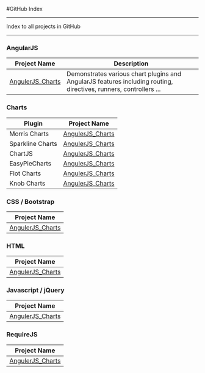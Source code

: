 #GitHub Index

---

Index to all projects in GitHub

---


### AngularJS
|Project Name|Description|
|------------|-----------|
|[AngulerJS_Charts](https://github.com/Apollo013/AngularJS_Charts)|Demonstrates various chart plugins and AngularJS features including routing, directives, runners, controllers ...|

### Charts
|Plugin|Project Name|
|------|------------|
|Morris Charts|[AngulerJS_Charts](https://github.com/Apollo013/AngularJS_Charts)|
|Sparkline Charts|[AngulerJS_Charts](https://github.com/Apollo013/AngularJS_Charts)|
|ChartJS|[AngulerJS_Charts](https://github.com/Apollo013/AngularJS_Charts)|
|EasyPieCharts|[AngulerJS_Charts](https://github.com/Apollo013/AngularJS_Charts)|
|Flot Charts|[AngulerJS_Charts](https://github.com/Apollo013/AngularJS_Charts)|
|Knob Charts|[AngulerJS_Charts](https://github.com/Apollo013/AngularJS_Charts)|

### CSS / Bootstrap
|Project Name|
|------------|
|[AngulerJS_Charts](https://github.com/Apollo013/AngularJS_Charts)|

### HTML
|Project Name|
|------------|
|[AngulerJS_Charts](https://github.com/Apollo013/AngularJS_Charts)|

### Javascript / jQuery
|Project Name|
|------------|
|[AngulerJS_Charts](https://github.com/Apollo013/AngularJS_Charts)|

### RequireJS
|Project Name|
|------------|
|[AngulerJS_Charts](https://github.com/Apollo013/AngularJS_Charts)|
